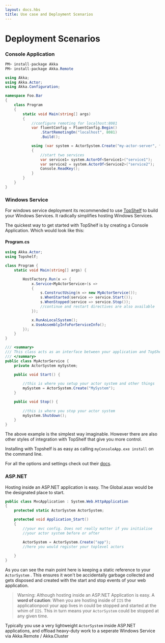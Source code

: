 ```yaml
---
layout: docs.hbs
title: Use case and Deployment Scenarios
---
```

# Deployment Scenarios

### Console Application

```csharp
PM> install-package Akka
PM> install-package Akka.Remote
```

```csharp
using Akka;
using Akka.Actor;
using Akka.Configuration;

namespace Foo.Bar
{
    class Program
    {
        static void Main(string[] args)
        {
            //configure remoting for localhost:8081
            var fluentConfig = FluentConfig.Begin()
                .StartRemotingOn("localhost", 8081)
                .Build();

            using (var system = ActorSystem.Create("my-actor-server", fluentConfig))
            {
                //start two services
                var service1= system.ActorOf<Service1>("service1");
                var service2 = system.ActorOf<Service2>("service2");
                Console.ReadKey();
            }
        }
    }
}
```

### Windows Service

For windows service deployment its recommended to use [TopShelf](http://topshelf.readthedocs.org/en/latest/index.html) to build your Windows Services. It radically simplifies hosting Windows Services.

The quickest way to get started with TopShelf is by creating a Console Application. Which would look like this:

#### Program.cs
```csharp
using Akka.Actor;
using Topshelf;
```
```csharp
class Program {
    static void Main(string[] args) {

        HostFactory.Run(x => {
            x.Service<MyActorService>(s =>
            {
                s.ConstructUsing(n => new MyActorService());
                s.WhenStarted(service => service.Start());
                s.WhenStopped(service => service.Stop());
                //continue and restart directives are also available
            });

            x.RunAsLocalSystem();
            x.UseAssemblyInfoForServiceInfo();
        });            
    }
}

/// <summary>
/// This class acts as an interface between your application and TopShelf
/// </summary>
public class MyActorService {
    private ActorSystem mySystem;

    public void Start() {
        
        //this is where you setup your actor system and other things
        mySystem = ActorSystem.Create("MySystem");
    }

    public void Stop() {
        
        //this is where you stop your actor system
        mySystem.Shutdown();
    }
}
```
The above example is the simplest way imaginable. However there are also other styles of integration with TopShelf that give you more control.

Installing with Topshelf is as easy as calling `myConsoleApp.exe install` on the command line. 

For all the options and settings check out their [docs](http://topshelf.readthedocs.org/en/latest/index.html).

### ASP.NET

Hosting inside an ASP.NET application is easy. The Global.asax would be the designated place to start.

```csharp
public class MvcApplication : System.Web.HttpApplication
{
    protected static ActorSystem ActorSystem;

    protected void Application_Start()
    {
        //your mvc config. Does not really matter if you initialise
        //your actor system before or after

        ActorSystem = ActorSystem.Create("app");
        //here you would register your toplevel actors
        
    }
}
```

As you can see the main point here is keeping a static reference to your `ActorSystem` . This ensures it won't be accidentally garbage collected and gets disposed and created with the start and stop events of your web application. 

>Warning: Although hosting inside an ASP.NET Application is easy. A **word of caution**: When you are hosting inside of `IIS` the applicationpool your app lives in could be stopped and started at the whim of `IIS`. This in turn means your `ActorSystem` could be stopped at any given time.

Typically you use a very lightweight `ActorSystem` inside ASP.NET applications, and offload heavy-duty work to a seperate Windows Service via Akka.Remote / Akka.Cluster
